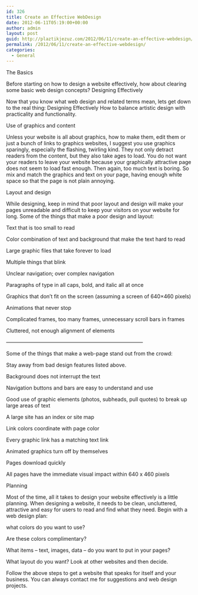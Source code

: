 ```yaml
---
id: 326
title: Create an Effective WebDesign
date: 2012-06-11T05:19:00+00:00
author: admin
layout: post
guid: http://plaztikjezuz.com/2012/06/11/create-an-effective-webdesign/
permalink: /2012/06/11/create-an-effective-webdesign/
categories:
  - General
---
```

The Basics
  
Before starting on how to design a website effectively, how about clearing some basic web design concepts? Designing Effectively

Now that you know what web design and related terms mean, lets get down to the real thing: Designing Effectively How to balance artistic design with practicality and functionality.

Use of graphics and content

Unless your website is all about graphics, how to make them, edit them or just a bunch of links to graphics websites, I suggest you use graphics sparingly, especially the flashing, twirling kind. They not only detract readers from the content, but they also take ages to load. You do not want your readers to leave your website because your graphically attractive page does not seem to load fast enough. Then again, too much text is boring. So mix and match the graphics and text on your page, having enough white space so that the page is not plain annoying.

Layout and design

While designing, keep in mind that poor layout and design will make your pages unreadable and difficult to keep your visitors on your website for long. Some of the things that make a poor design and layout:

Text that is too small to read
  
Color combination of text and background that make the text hard to read
  
Large graphic files that take forever to load
  
Multiple things that blink
  
Unclear navigation; over complex navigation
  
Paragraphs of type in all caps, bold, and italic all at once
  
Graphics that don&#8217;t fit on the screen (assuming a screen of 640&#215;460 pixels)
  
Animations that never stop
  
Complicated frames, too many frames, unnecessary scroll bars in frames
  
Cluttered, not enough alignment of elements
  
&#8212;&#8212;&#8212;&#8212;&#8212;&#8212;&#8212;&#8212;&#8212;&#8212;&#8212;&#8212;&#8212;&#8212;&#8212;&#8212;&#8212;&#8212;&#8212;&#8212;&#8212;&#8212;&#8212;&#8212;&#8212;&#8212;&#8211;
  
Some of the things that make a web-page stand out from the crowd:

Stay away from bad design features listed above.
  
Background does not interrupt the text
  
Navigation buttons and bars are easy to understand and use
  
Good use of graphic elements (photos, subheads, pull quotes) to break up large areas of text
  
A large site has an index or site map
  
Link colors coordinate with page color
  
Every graphic link has a matching text link
  
Animated graphics turn off by themselves
  
Pages download quickly
  
All pages have the immediate visual impact within 640 x 460 pixels
  
Planning

Most of the time, all it takes to design your website effectively is a little planning. When designing a website, it needs to be clean, uncluttered, attractive and easy for users to read and find what they need. Begin with a web design plan:

what colors do you want to use?
  
Are these colors complimentary?
  
What items &#8211; text, images, data &#8211; do you want to put in your pages?
  
What layout do you want? Look at other websites and then decide.
  
Follow the above steps to get a website that speaks for itself and your business. You can always contact me for suggestions and web design projects.